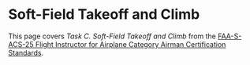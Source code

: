 # Soft-Field Takeoff and Climb

This page covers *Task C. Soft-Field Takeoff and Climb* from the [FAA-S-ACS-25 Flight Instructor for Airplane Category Airman Certification Standards](https://www.faa.gov/training_testing/testing/acs/cfi_airplane_acs_25.pdf).
